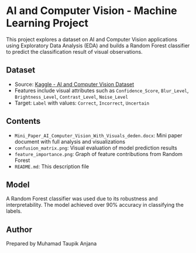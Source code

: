 
# AI and Computer Vision - Machine Learning Project

This project explores a dataset on AI and Computer Vision applications using Exploratory Data Analysis (EDA) and builds a Random Forest classifier to predict the classification result of visual observations.

## Dataset
- Source: [Kaggle - AI and Computer Vision Dataset](https://www.kaggle.com/datasets/khushikyad001/ai-and-computer-vision-dataset)
- Features include visual attributes such as `Confidence_Score`, `Blur_Level`, `Brightness_Level`, `Contrast_Level`, `Noise_Level`
- Target: `Label` with values: `Correct`, `Incorrect`, `Uncertain`

## Contents
- `Mini_Paper_AI_Computer_Vision_With_Visuals_deden.docx`: Mini paper document with full analysis and visualizations
- `confusion_matrix.png`: Visual evaluation of model prediction results
- `feature_importance.png`: Graph of feature contributions from Random Forest
- `README.md`: This description file

## Model
A Random Forest classifier was used due to its robustness and interpretability. The model achieved over 90% accuracy in classifying the labels.

## Author
Prepared by Muhamad Taupik Anjana
